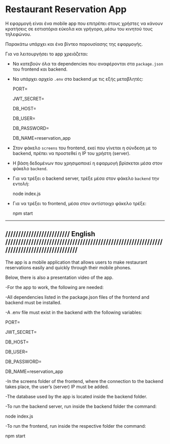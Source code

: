 # Restaurant Reservation App

Η εφαρμογή είναι ένα mobile app που επιτρέπει στους χρήστες να κάνουν κρατήσεις σε εστιατόρια εύκολα και γρήγορα, μέσω του κινητού τους τηλεφώνου.


Παρακάτω υπάρχει και ένα βίντεο παρουσίασης της εφαρμογής.






Για να λειτουργήσει το app χρειάζεται:

- Να κατεβούν όλα τα dependencies που αναφέρονται στα `package.json` του frontend και backend.
- Να υπάρχει αρχείο `.env` στο backend με τις εξής μεταβλητές:
  
   PORT=
  
   JWT_SECRET=
  
   DB_HOST=
  
   DB_USER=
  
   DB_PASSWORD=
  
   DB_NAME=reservation_app

- Στον φάκελο `screens` του frontend, εκεί που γίνεται η σύνδεση με το backend, πρέπει να προστεθεί η IP του χρήστη (server).
- Η βάση δεδομένων που χρησιμοποιεί η εφαρμογή βρίσκεται μέσα στον φάκελο `backend`.
- Για να τρέξει ο backend server, τρέξε μέσα στον φάκελο `backend` την εντολή:
  
    node index.js

 - Για να τρέξει το frontend, μέσα στον αντίστοιχο φάκελο τρέξε:
 
    npm start


   



---------------------------------------------------------------------------------------------------------------------------
///////////////////////// English /////////////////////////////////////////////////////////////////////////////////////////
---------------------------------------------------------------------------------------------------------------------------






The app is a mobile application that allows users to make restaurant reservations easily and quickly through their mobile phones.


Below, there is also a presentation video of the app.



-For the app to work, the following are needed:

-All dependencies listed in the package.json files of the frontend and backend must be installed.

-A .env file must exist in the backend with the following variables:

PORT=

JWT_SECRET=

DB_HOST=

DB_USER=

DB_PASSWORD=

DB_NAME=reservation_app

-In the screens folder of the frontend, where the connection to the backend takes place, the user’s (server) IP must be added.

-The database used by the app is located inside the backend folder.

-To run the backend server, run inside the backend folder the command:


node index.js

-To run the frontend, run inside the respective folder the command:


npm start

